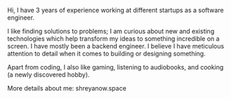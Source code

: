 Hi, I have 3 years of experience working at different startups as a software engineer.

I like finding solutions to problems; I am curious about new and existing technologies which help transform my ideas to something incredible on a screen.
I have mostly been a backend engineer. I believe I have meticulous attention to detail when it comes to building or designing something.

Apart from coding, I also like gaming, listening to audiobooks, and cooking (a newly discovered hobby).

More details about me: shreyanow.space
